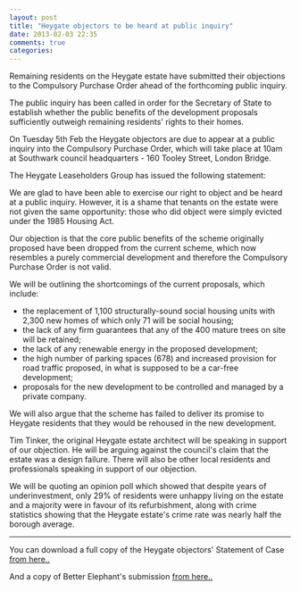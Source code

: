 ```yaml
---
layout: post
title: "Heygate objectors to be heard at public inquiry"
date: 2013-02-03 22:35
comments: true
categories: 
---
```

Remaining residents on the Heygate estate have submitted their objections to the Compulsory Purchase Order ahead of the forthcoming public inquiry.

The public inquiry has been called in order for the Secretary of State to establish whether the public benefits of the development proposals sufficiently outweigh remaining residents' rights to their homes.

On Tuesday 5th Feb the Heygate objectors are due to appear at a public inquiry into the Compulsory Purchase Order, which will take place at 10am at Southwark council headquarters - 160 Tooley Street, London Bridge.

The Heygate Leaseholders Group has issued the following statement:

We are glad to have been able to exercise our right to object and be heard at a public inquiry. However, it is a shame that tenants on the estate were not given the same opportunity: those who did object were simply evicted under the 1985 Housing Act.

Our objection is that the core public benefits of the scheme originally proposed have been dropped from the current scheme, which now resembles a purely commercial development and therefore the Compulsory Purchase Order is not valid. 

We will be outlining the shortcomings of the current proposals, which include:

* the replacement of 1,100 structurally-sound social housing units with 2,300 new homes of which only 71 will be social housing;
* the lack of any firm guarantees that any of the 400 mature trees on site will be retained;
* the lack of any renewable energy in the proposed development;
* the high number of parking spaces (678) and increased provision for road traffic proposed, in what is supposed to be a car-free development;
* proposals for the new development to be controlled and managed by a private company.

We will also argue that the scheme has failed to deliver its promise to Heygate residents that they would be rehoused in the new development.  

Tim Tinker, the original Heygate estate architect will be speaking in support of our objection. He will be arguing against the council's claim that the estate was a design failure. There will also be other local residents and professionals speaking in support of our objection.

We will be quoting an opinion poll which showed that despite years of underinvestment, only 29% of residents were unhappy living on the estate and a majority were in favour of its refurbishment, along with crime statistics showing that the Heygate estate's crime rate was nearly half the borough average.

______________________________________________________________________
You can download a full copy of the Heygate objectors' Statement of Case [from here..](/images/HeygateCPOStatementOfCaseFinal.pdf) 

And a copy of Better Elephant's submission [from here..](/images/BetterElephantStatementofCase.pdf)
